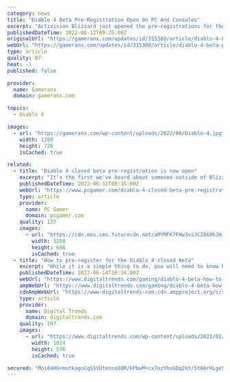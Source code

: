 ```yaml
---
category: news
title: "Diablo 4 Beta Pre-Registration Open On PC And Consoles"
excerpt: "Activision Blizzard just opened the pre-registrations for the beta of Diablo 4 on PC, PlayStation 5, and Xbox Series X/S."
publishedDateTime: 2022-06-12T09:25:00Z
originalUrl: "https://gameranx.com/updates/id/315388/article/diablo-4-beta-pre-registration-open-on-pc-and-consoles/"
webUrl: "https://gameranx.com/updates/id/315388/article/diablo-4-beta-pre-registration-open-on-pc-and-consoles/"
type: article
quality: 87
heat: -1
published: false

provider:
  name: Gameranx
  domain: gameranx.com

topics:
  - Diablo 4

images:
  - url: "https://gameranx.com/wp-content/uploads/2022/06/Diablo-4.jpg"
    width: 1280
    height: 720
    isCached: true

related:
  - title: "Diablo 4 closed beta pre-registration is now open"
    excerpt: "It's the first we've heard about someone outside of Blizzard actually playing Diablo 4 in a bit, but does track with the suspected release date of 2023. For more on that, check ou ..."
    publishedDateTime: 2022-06-12T08:15:00Z
    webUrl: "https://www.pcgamer.com/diablo-4-closed-beta-pre-registration-is-now-open/"
    type: article
    provider:
      name: PC Gamer
      domain: pcgamer.com
    quality: 127
    images:
      - url: "https://cdn.mos.cms.futurecdn.net/aMYMFK7FHw3viJCZ869hJH-1200-80.jpg"
        width: 1200
        height: 686
        isCached: true
  - title: "How to pre-register for the Diablo 4 closed beta"
    excerpt: "While it is a simple thing to do, you will need to know how to pre-register for the Diablo 4 closed beta since there are no official instructions just yet."
    publishedDateTime: 2022-06-14T10:34:00Z
    webUrl: "https://www.digitaltrends.com/gaming/diablo-4-beta-how-to-preregister/"
    ampWebUrl: "https://www.digitaltrends.com/gaming/diablo-4-beta-how-to-preregister/?amp"
    cdnAmpWebUrl: "https://www-digitaltrends-com.cdn.ampproject.org/c/s/www.digitaltrends.com/gaming/diablo-4-beta-how-to-preregister/?amp"
    type: article
    provider:
      name: Digital Trends
      domain: digitaltrends.com
    quality: 107
    images:
      - url: "https://www.digitaltrends.com/wp-content/uploads/2021/02/diablo_iv_rogue_key_art.jpg?p=1"
        width: 1024
        height: 576
        isCached: true

secured: "Moi8aHG+mutkagoCqSSVUtence8OR/kPbwM+cx7ozYhsGDq2kt/5t66rHLgeS5A8KTvDPdXz6qNouA11ovfbsrtfrjqYg3rlaPYgOYn35j33eDyBkh8X1XOiDXnVvabGOZgB5Rhhu9e8BY+/myCi2RGj0yU/D7PGcZ8BC4y0TdtQnfHXQf+WDE2V2Sj7DRu8L8OYG91glezE6zd/UfV5pbUBt7d6UVrMsGQU9arweVgCf9/paRPNp/C3lUnukYg/dhUAZa5a4JqoMUyeRjETdio6+EY32QheRjiPhdQyGUBuI5UvhdXBY3Go3clVr0QMJiBS/dB06CWP4bvb3QJNftDSrFe5rwBCGppIeccNYro=;mV+or3xmw336gHxOgDHHAA=="
---
```


